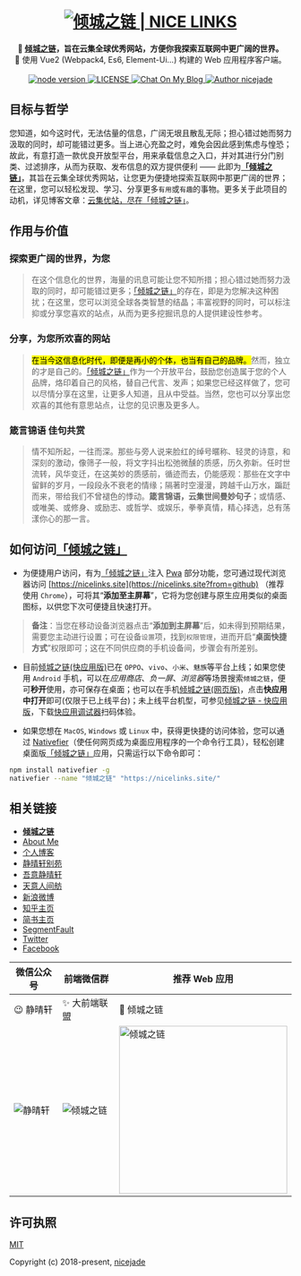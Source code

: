 <h1 align="center"><a href="https://nicelinks.site?from=github"><img src="https://image.nicelinks.site/nice-links-logo.png" alt="倾城之链 | NICE LINKS"></a></h1>

<div align="center">
  <strong>
    🐬 <a href="https://nicelinks.site?from=github">倾城之链</a>，旨在云集全球优秀网站，方便你我探索互联网中更广阔的世界。
  </strong>
</div>

<div align="center">
 🐬 使用 Vue2 (Webpack4, Es6, Element-Ui...) 构建的 Web 应用程序客户端。
</div>

<br>

<div align="center">
  <a href="https://nodejs.org/en/">
    <img src="https://img.shields.io/badge/node-%3E%3D%208.0.0-green.svg" alt="node version">
  </a>
  <a href="https://github.com/nicejade/nicelinks-vue-client">
    <img src="https://img.shields.io/github/license/nicejade/nicelinks-vue-client.svg" alt="LICENSE">
  </a>
  <a href="https://www.jeffjade.com/2017/12/31/136-talk-about-nicelinks-site/">
    <img src="https://img.shields.io/badge/chat-on%20blog-brightgreen.svg" alt="Chat On My Blog">
  </a>
  <a href="https://about.me/nicejade"><img src="https://img.shields.io/badge/Author-nicejade-%23a696c8.svg" alt="Author nicejade"></a>
</div>

## 目标与哲学

您知道，如今这时代，无法估量的信息，广阔无垠且散乱无际；担心错过她而努力汲取的同时，却可能错过更多。当上进心充盈之时，难免会因此感到焦虑与惶恐；故此，有意打造一款优良开放型平台，用来承载信息之入口，并对其进行分门别类、过滤排序，从而为获取、发布信息的双方提供便利 —— 此即为[**「倾城之链」**](https://nicelinks.site?from=github)，其旨在云集全球优秀网站，让您更为便捷地探索互联网中那更广阔的世界；在这里，您可以轻松发现、学习、分享更多`有用`或`有趣`的事物。更多关于此项目的动机，详见博客文章：[云集优站，尽在「倾城之链」](https://jeffjade.com/2017/12/31/136-talk-about-nicelinks-site/)。

## 作用与价值

### 探索更广阔的世界，为您

>在这个信息化的世界，海量的讯息可能让您不知所措；担心错过她而努力汲取的同时，却可能错过更多；[「倾城之链」](https://nicelinks.site?from=github)的存在，即是为您解决这种困扰；在这里，您可以浏览全球各类智慧的结晶；丰富视野的同时，可以标注抑或分享您喜欢的站点，从而为更多挖掘讯息的人提供建设性参考。

### 分享，为您所欢喜的网站

><mark>在当今这信息化时代，即便是再小的个体，也当有自己的品牌。</mark>然而，独立的才是自己的。[「倾城之链」](https://nicelinks.site?from=github)作为一个开放平台，鼓励您创造属于您的个人品牌，烙印着自己的风格，替自己代言、发声；如果您已经这样做了，您可以尽情分享在这里，让更多人知道，且从中受益。当然，您也可以分享出您欢喜的其他有意思站点，让您的见识惠及更多人。

### 箴言锦语 佳句共赏

>情不知所起，一往而深。那些与旁人说来脸红的绰号暱称、轻灵的诗意，和深刻的激动，像筛子一般，将文字抖出松弛微醺的质感，历久弥新。任时世流转，风华变迁，在这美妙的质感前，循迹而去，仍能感观：那些在文字中留鲜的岁月，一段段永不衰老的情缘；隔著时空漫漫，跨越千山万水，蹁跹而来，带给我们不曾褪色的悸动。**箴言锦语，云集世间曼妙句子**；或情感、或唯美、或修身、或励志、或哲学、或娱乐，拳拳真情，精心择选，总有荡漾你心的那一言。

## 如何访问[「倾城之链」](https://nicelinks.site?from=github)

- 为便捷用户访问，有为[「倾城之链」](https://nicelinks.site?from=github)注入 [Pwa](https://github.com/nicejade/nice-front-end-tutorial/blob/master/tutorial/pwa-tutorial.md) 部分功能，您可通过现代浏览器访问 [https://nicelinks.site](https://nicelinks.site?from=github) （推荐使用 `Chrome`），可将其“**添加至主屏幕**”，它将为您创建与原生应用类似的桌面图标，以供您下次可便捷且快速打开。

>**备注**：当您在移动设备浏览器点击“**添加到主屏幕**”后，如未得到预期结果，需要您主动进行设置；可在设备`设置`项，找到`权限管理`，进而开启“**桌面快捷方式**”权限即可；这在不同供应商的手机设备间，步骤会有所差别。

- 目前[倾城之链(快应用版)](https://github.com/nicejade/nicelinks-quick-app)已在 `OPPO`、`vivo`、`小米`、`魅族`等平台上线；如果您使用 `Android` 手机，可以在*应用商店*、*负一屏*、*浏览器*等场景搜索`倾城之链`，便可**秒开**使用，亦可保存在桌面；也可以在手机[倾城之链(网页版)](https://nicelinks.site?from=github)，点击**快应用中打开**即可(仅限于已上线平台)；未上线平台机型，可参见[倾城之链 - 快应用版](https://github.com/nicejade/nicelinks-quick-app#倾城之链快应用版)，下载[快应用调试器](https://github.com/nicejade/awesome-quickapp#调试器下载)扫码体验。

- 如果您想在 `MacOS`, `Windows` 或 `Linux` 中，获得更快捷的访问体验，您可以通过 [Nativefier](https://github.com/jiahaog/nativefier)（使任何网页成为桌面应用程序的一个命令行工具），轻松创建桌面版[「倾城之链」](https://nicelinks.site?from=github)应用，只需运行以下命令即可：

```bash
npm install nativefier -g
nativefier --name "倾城之链" "https://nicelinks.site/"
```

## 相关链接

* [**倾城之链**](https://nicelinks.site?from=github)
* [About Me](https://about.me/nicejade?from=github)
* [个人博客](https://jeffjade.com/nicelinks?from=github)
* [静晴轩别苑](https://nice.lovejade.cn/?from=github)
* [吾意静晴轩](https://docz.lovejade.cn/?from=github)
* [天意人间舫](https://blog.lovejade.cn/?from=github)
* [新浪微博](https://weibo.com/jeffjade?from=github)
* [知乎主页](https://www.zhihu.com/people/yang-qiong-pu/)
* [简书主页](https://www.jianshu.com/u/9aae3d8f4c3d)
* [SegmentFault](https://segmentfault.com/u/jeffjade)
* [Twitter](https://twitter.com/nicejadeyang)
* [Facebook](https://www.facebook.com/yang.gang.jade)

| 微信公众号 | 前端微信群 | 推荐 Web 应用 |
| --- | --- | --- |
| 😉 静晴轩 | ✨ 大前端联盟 | 🎉 倾城之链 |
| ![静晴轩](https://image.nicelinks.site/qrcode_jqx.jpg) | ![倾城之链](https://image.nicelinks.site/wqycx-weixin.png?ver=1) |<img src="https://image.nicelinks.site/nice-links.png" width="300px" alt="倾城之链"></img>|

## 许可执照

[MIT](http://opensource.org/licenses/MIT)

Copyright (c) 2018-present, [nicejade](https://about.me/nicejade)
